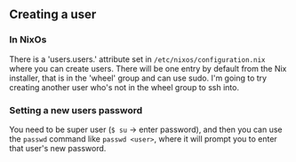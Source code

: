 ## Creating a user
### In NixOs
There is a 'users.users.' attribute set in `/etc/nixos/configuration.nix` where you can create users. There will be one entry by default from the Nix installer, that is in the 'wheel' group and can use sudo. I'm going to try creating another user who's not in the wheel group to ssh into.

### Setting a new users password
You need to be super user (`$ su` -> enter password), and then you can use the `passwd` command like `passwd <user>`, where it will prompt you to enter that user's new password.
